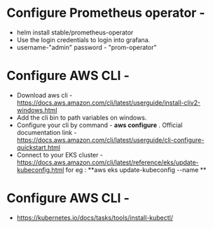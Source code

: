 # Configure Prometheus operator -
- helm install stable/prometheus-operator 
- Use the login credentials to login into grafana. 
- username-"admin" password - "prom-operator"


# Configure AWS CLI -
- Download aws cli - https://docs.aws.amazon.com/cli/latest/userguide/install-cliv2-windows.html
- Add the cli bin to path variables on windows.
- Configure your cli by command - **aws configure** . Official documentation link - https://docs.aws.amazon.com/cli/latest/userguide/cli-configure-quickstart.html 
- Connect to your EKS cluster - https://docs.aws.amazon.com/cli/latest/reference/eks/update-kubeconfig.html for eg : **aws eks update-kubeconfig --name <your cluster name> **

# Configure AWS CLI -
- https://kubernetes.io/docs/tasks/tools/install-kubectl/
